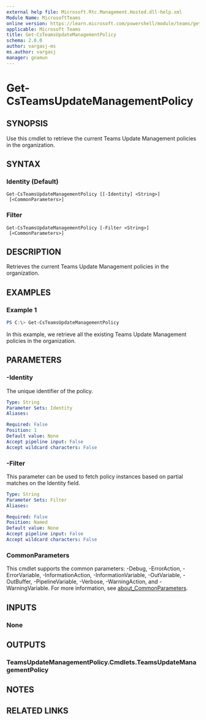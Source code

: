 ```yaml
---
external help file: Microsoft.Rtc.Management.Hosted.dll-help.xml
Module Name: MicrosoftTeams
online version: https://learn.microsoft.com/powershell/module/teams/get-csteamsupdatemanagementpolicy
applicable: Microsoft Teams
title: Get-CsTeamsUpdateManagementPolicy
schema: 2.0.0
author: vargasj-ms
ms.author: vargasj
manager: gnamun
---
```


# Get-CsTeamsUpdateManagementPolicy

## SYNOPSIS
Use this cmdlet to retrieve the current Teams Update Management policies in the organization.

## SYNTAX

### Identity (Default)
```
Get-CsTeamsUpdateManagementPolicy [[-Identity] <String>]
 [<CommonParameters>]
```

### Filter
```
Get-CsTeamsUpdateManagementPolicy [-Filter <String>]
 [<CommonParameters>]
```

## DESCRIPTION
Retrieves the current Teams Update Management policies in the organization.

## EXAMPLES

### Example 1
```powershell
PS C:\> Get-CsTeamsUpdateManagementPolicy
```

In this example, we retrieve all the existing Teams Update Management policies in the organization.

## PARAMETERS

### -Identity
The unique identifier of the policy.

```yaml
Type: String
Parameter Sets: Identity
Aliases:

Required: False
Position: 1
Default value: None
Accept pipeline input: False
Accept wildcard characters: False
```

### -Filter

This parameter can be used to fetch policy instances based on partial matches on the Identity field.

```yaml
Type: String
Parameter Sets: Filter
Aliases:

Required: False
Position: Named
Default value: None
Accept pipeline input: False
Accept wildcard characters: False
```

### CommonParameters
This cmdlet supports the common parameters: -Debug, -ErrorAction, -ErrorVariable, -InformationAction, -InformationVariable, -OutVariable, -OutBuffer, -PipelineVariable, -Verbose, -WarningAction, and -WarningVariable. For more information, see [about_CommonParameters](http://go.microsoft.com/fwlink/?LinkID=113216).

## INPUTS

### None

## OUTPUTS

### TeamsUpdateManagementPolicy.Cmdlets.TeamsUpdateManagementPolicy

## NOTES

## RELATED LINKS

